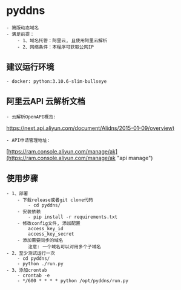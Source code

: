 # pyddns
    - 简版动态域名
    - 满足前提：
        - 1、域名托管：阿里云, 且使用阿里云解析
        - 2、网络条件：本程序可获取公网IP

## 建议运行环境
    - docker: python:3.10.6-slim-bullseye

## 阿里云API 云解析文档
    
    - 云解析OpenAPI概览: 
[https://next.api.aliyun.com/document/Alidns/2015-01-09/overview)](https://next.api.aliyun.com/document/Alidns/2015-01-09/overview "openapi")

    - API申请管理地址: 
[https://ram.console.aliyun.com/manage/ak](https://ram.console.aliyun.com/manage/ak "api manage")

## 使用步骤
    - 1、部署
        - 下载release或者git clone代码
            - cd pyddns/
        - 安装依赖
            - pip install -r requirements.txt
        - 修改config文件, 添加配置
            access_key_id
            access_key_secret
        - 添加需要同步的域名
            注意: 一个域名可以对用多个子域名
    - 2、至少测试运行一次
        - cd pyddns/
        - python ./run.py
    - 3、添加crontab
        - crontab -e 
        - */600 * * * * python /opt/pyddns/run.py
